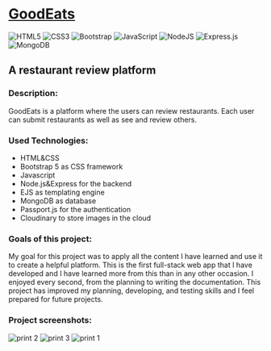# [GoodEats](https://www.goodeats.one)

![HTML5](https://img.shields.io/badge/html5-%23E34F26.svg?style=for-the-badge&logo=html5&logoColor=white)
![CSS3](https://img.shields.io/badge/css3-%231572B6.svg?style=for-the-badge&logo=css3&logoColor=white)
![Bootstrap](https://img.shields.io/badge/bootstrap-%23563D7C.svg?style=for-the-badge&logo=bootstrap&logoColor=white)
![JavaScript](https://img.shields.io/badge/javascript-%23323330.svg?style=for-the-badge&logo=javascript&logoColor=%23F7DF1E)
![NodeJS](https://img.shields.io/badge/node.js-6DA55F?style=for-the-badge&logo=node.js&logoColor=white)
![Express.js](https://img.shields.io/badge/express.js-%23404d59.svg?style=for-the-badge&logo=express&logoColor=%2361DAFB)
![MongoDB](https://img.shields.io/badge/MongoDB-%234ea94b.svg?style=for-the-badge&logo=mongodb&logoColor=white)

## A restaurant review platform

### Description:

GoodEats is a platform where the users can review restaurants. Each user can submit restaurants as well as see and review others. 

### Used Technologies:

- HTML&CSS
- Bootstrap 5 as CSS framework
- Javascript
- Node.js&Express for the backend
- EJS as templating engine
- MongoDB as database
- Passport.js for the authentication
- Cloudinary to store images in the cloud

### Goals of this project:
My goal for this project was to apply all the content I have learned and use it to create a helpful platform. This is the first full-stack web app that I have developed and I have learned more from this than in any other occasion. I enjoyed every second, from the planning to writing the documentation. This project has improved my planning, developing, and testing skills and I feel prepared for future projects.

### Project screenshots:

![print 2](https://user-images.githubusercontent.com/47478922/150608348-f951b87d-6b6e-4c66-a968-4f05a144e9a1.png)
![print 3](https://user-images.githubusercontent.com/47478922/150608487-2ed6e6e1-8b55-4f79-a434-bbbf7b54b216.png)
![print 1](https://user-images.githubusercontent.com/47478922/150608418-bb45f33a-7abe-4f86-986f-3e92aefa8c27.png)

